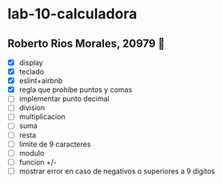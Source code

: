 # lab-10-calculadora

## Roberto Rios Morales, 20979 :monocle_face:

- [x] display
- [x] teclado
- [x] eslint+airbnb
- [x] regla que prohibe puntos y comas
- [ ] implementar punto decimal
- [ ] division
- [ ] multiplicacion
- [ ] suma
- [ ] resta
- [ ] limite de 9 caracteres
- [ ] modulo
- [ ] funcion +/-
- [ ] mostrar error en caso de negativos o superiores a 9 digitos
